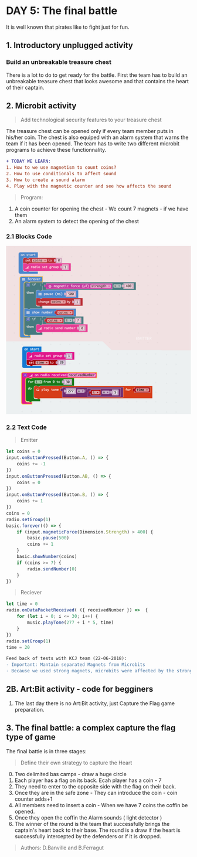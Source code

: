 # DAY 5: The final battle

It is well known that pirates like to fight just for fun.

## 1. Introductory unplugged activity

### Build an unbreakable treasure chest

There is a lot to do to get ready for the battle. First the team has to build an unbreakable treasure chest that looks awesome and that contains the heart of their captain.

## 2. Microbit activity

> Add technological security features to your treasure chest

The treasure chest can be opened only if every team member puts in his/her coin. The chest is also equiped with an alarm system that warns the team if it has been opened. The team has to write two different microbit programs to achieve these functionnality.

```diff
+ TODAY WE LEARN:
1. How to we use magnetism to count coins?
2. How to use conditionals to affect sound
3. How to create a sound alarm
4. Play with the magnetic counter and see how affects the sound
```

> Program:
1. A coin counter for opening the chest - We count 7 magnets - if we have them
2. An alarm system to detect the opening of the chest

### 2.1 Blocks Code
![Blocks Code](./images/Day5-blocks.png)
### 2.2 Text Code
> Emitter
```javascript
let coins = 0
input.onButtonPressed(Button.A, () => {
    coins += -1
})
input.onButtonPressed(Button.AB, () => {
    coins = 0
})
input.onButtonPressed(Button.B, () => {
    coins += 1
})
coins = 0
radio.setGroup(1)
basic.forever(() => {
    if (input.magneticForce(Dimension.Strength) > 400) {
        basic.pause(500)
        coins += 1
    }
    basic.showNumber(coins)
    if (coins >= 7) {
        radio.sendNumber(0)
    }
})
```
>Reciever
```javascript
let time = 0
radio.onDataPacketReceived( ({ receivedNumber }) =>  {
    for (let i = 0; i <= 30; i++) {
        music.playTone(277 + i * 5, time)
    }
})
radio.setGroup(1)
time = 20
```

```diff
Feed back of tests with KCJ team (22-06-2018): 
- Important: Mantain separated Magnets from Microbits
- Because we used strong magnets, microbits were affected by the strong magnetic fields!
```

## 2B. Art:Bit activity - code for begginers

1. The last day there is no Art:Bit activity, just Capture the Flag game preparation.

## 3. The final battle: a complex capture the flag type of game

The final battle is in three stages:

> Define their own strategy to capture the Heart

0. Two delimited bas camps - draw a huge circle
1. Each player has a flag on its back. Ecah player has a coin - 7
2. They need to enter to the opposite side with the flag on their back.
3. Once they are in the safe zone - They can introduce the coin - coin counter adds+1
4. All members need to insert a coin - When we have 7 coins the coffin be opened.
5. Once they open the coffin the Alarm sounds ( light detector )
6. The winner of the round is the team that successfully brings the captain's heart back to their base. The round is a draw if the heart is successfully intercepted by the defenders or if it is dropped.


> Authors: D.Banville and B.Ferragut
